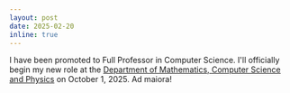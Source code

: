 ```yaml
---
layout: post
date: 2025-02-20
inline: true
---
```

I have been promoted to Full Professor in Computer Science. I'll officially begin my new role at the [Department of Mathematics, Computer Science and Physics](https://www.dmif.uniud.it) on October 1, 2025. Ad maiora!